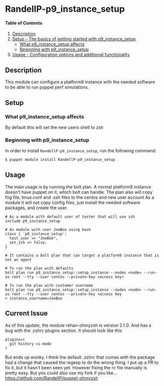 
# RandellP-p9_instance_setup

#### Table of Contents

1. [Description](#description)
2. [Setup - The basics of getting started with p9_instance_setup](#setup)
    * [What p9_instance_setup affects](#what-p9_instance_setup-affects)
    * [Beginning with p9_instance_setup](#beginning-with-p9_instance_setup)
3. [Usage - Configuration options and additional functionality](#usage)

## Description

This module can configure a platform9 instance with the needed software to be able to run puppet perf simulations.

## Setup

### What p9_instance_setup affects

By default this will set the new users shell to zsh

### Beginning with p9_instance_setup

In order to install `RandellP-p9_instance_setup`, run the following command:
```bash
$ puppet module install RandellP-p9_instance_setup
```
## Usage

The main usage is by running the bolt plan.  A normal platform9 instance doesn't have puppet on it, which bolt can handle.  The plan also will copy fog file, tmux.conf and .ssh files to the centos and new user account
As a module it will not copy config files, just install the needed software packages, and create the user.

```puppet
# As a module with default user of tester that will use zsh
include p9_instance_setup

# As module with user JoeBoo using bash
class { 'p9_instance_setup':
  test_user => "JoeBoo",
  set_zsh => false,
}

# It contains a bolt plan that can target a platform9 instance that is not an agent

# To run the plan with defaults
bolt plan run p9_instance_setup::setup_instance --nodes <node> --run-as root --tty --user centos --private-key <access key>

# To run the plan with customer username
bolt plan run p9_instance_setup::setup_instance --nodes <node> --run-as root --tty --user centos --private-key <access key
> instance_username=JoeBoo
```

## Current Issue

As of this update, the module rehan-ohmyzsh is version 2.1.0. And has a bug with the .zshrc plugins section.  It should look like this
```
plugins=(
  git history vi-mode
)
```

But ends up wonky.  I think the default .zshrc that comes with the package had a change that caused the regexp to do the wrong thing.  I put up a PR to fix it, but it hasn't been seen yet.  However fixing the rc file manually is pretty easy.
But you could also use my fork if you like... https://github.com/RandellP/puppet-ohmyzsh

